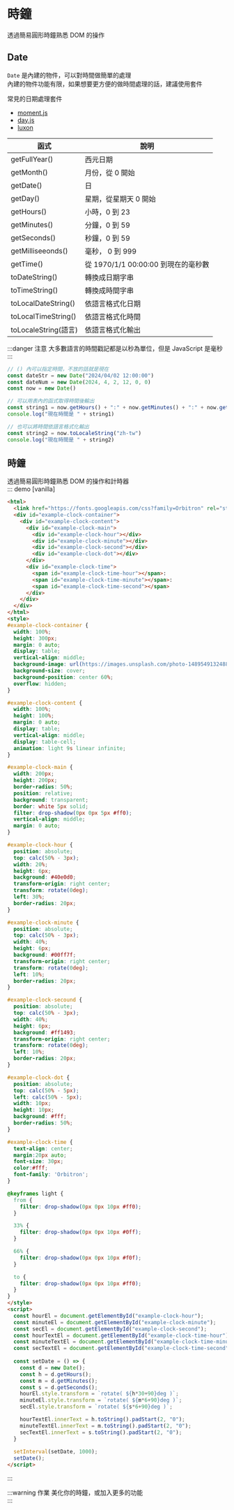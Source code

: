 # 時鐘

透過簡易圓形時鐘熟悉 DOM 的操作

## Date
`Date` 是內建的物件，可以對時間做簡單的處理  
內建的物件功能有限，如果想要更方便的做時間處理的話，建議使用套件  
  
常見的日期處理套件
- [moment.js](https://momentjs.com/)
- [day.js](https://day.js.org/)
- [luxon](https://moment.github.io/luxon/)  

| 函式 | 說明 |
|---|---|
|getFullYear() | 西元日期 |
|getMonth() | 月份，從 0 開始 |
|getDate() | 日 |
|getDay() | 星期，從星期天 0 開始  |
|getHours() | 小時，0 到 23 |
|getMinutes() | 分鐘，0 到 59 |
|getSeconds() | 秒鐘，0 到 59|
|getMilliseeonds() | 毫秒， 0 到 999 |
|getTime() | 從 1970/1/1 00:00:00 到現在的毫秒數 |
|toDateString() | 轉換成日期字串 |
|toTimeString() | 轉換成時間字串 |
|toLocalDateString() | 依語言格式化日期 |
|toLocalTimeString() | 依語言格式化時間 |
|toLocaleString(語言) | 依語言格式化輸出 |

:::danger 注意
大多數語言的時間戳記都是以秒為單位，但是 JavaScript 是毫秒
:::

```js
// () 內可以指定時間，不放的話就是現在
const dateStr = new Date("2024/04/02 12:00:00")
const dateNum = new Date(2024, 4, 2, 12, 0, 0)
const now = new Date()

// 可以用表內的函式取得時間後輸出
const string1 = now.getHours() + ":" + now.getMinutes() + ":" + now.getSeconds()
console.log("現在時間是 " + string1)

// 也可以將時間依語言格式化輸出
const string2 = now.toLocaleString("zh-tw")
console.log("現在時間是 " + string2)
```

## 時鐘
透過簡易圓形時鐘熟悉 DOM 的操作和計時器  
::: demo [vanilla]
```html
<html>
  <link href="https://fonts.googleapis.com/css?family=Orbitron" rel="stylesheet">
  <div id="example-clock-container">
    <div id="example-clock-content">
      <div id="example-clock-main">
        <div id="example-clock-hour"></div>
        <div id="example-clock-minute"></div>
        <div id="example-clock-second"></div>
        <div id="example-clock-dot"></div>
      </div>
      <div id="example-clock-time">
        <span id="example-clock-time-hour"></span>:
        <span id="example-clock-time-minute"></span>:
        <span id="example-clock-time-second"></span>
      </div>
    </div>
  </div>
</html>
<style>
#example-clock-container {
  width: 100%;
  height: 300px;
  margin: 0 auto;
  display: table;
  vertical-align: middle;
  background-image: url(https://images.unsplash.com/photo-1489549132488-d00b7eee80f1?ixlib=rb-1.2.1&q=85&fm=jpg&crop=entropy&cs=srgb&dl=diego-ph-222506-unsplash.jpg);
  background-size: cover;
  background-position: center 60%;
  overflow: hidden;
}

#example-clock-content {
  width: 100%;
  height: 100%;
  margin: 0 auto;
  display: table;
  vertical-align: middle;
  display: table-cell;
  animation: light 9s linear infinite;
}

#example-clock-main {
  width: 200px;
  height: 200px;
  border-radius: 50%;
  position: relative;
  background: transparent;
  border: white 5px solid;
  filter: drop-shadow(0px 0px 5px #ff0);
  vertical-align: middle;
  margin: 0 auto;
}

#example-clock-hour {
  position: absolute;
  top: calc(50% - 3px);
  width: 20%;
  height: 6px;
  background: #40e0d0;
  transform-origin: right center;
  transform: rotate(0deg);
  left: 30%;
  border-radius: 20px;
}

#example-clock-minute {
  position: absolute;
  top: calc(50% - 3px);
  width: 40%;
  height: 6px;
  background: #00ff7f;
  transform-origin: right center;
  transform: rotate(0deg);
  left: 10%;
  border-radius: 20px;
}

#example-clock-secound {
  position: absolute;
  top: calc(50% - 3px);
  width: 40%;
  height: 6px;
  background: #ff1493;
  transform-origin: right center;
  transform: rotate(0deg);
  left: 10%;
  border-radius: 20px;
}

#example-clock-dot {
  position: absolute;
  top: calc(50% - 5px);
  left: calc(50% - 5px);
  width: 10px;
  height: 10px;
  background: #fff;
  border-radius: 50%;
}

#example-clock-time {
  text-align: center;
  margin:20px auto;
  font-size: 30px;
  color:#fff;
  font-family: 'Orbitron';
}

@keyframes light {
  from {
    filter: drop-shadow(0px 0px 10px #ff0);
  }

  33% {
    filter: drop-shadow(0px 0px 10px #0ff);
  }

  66% {
    filter: drop-shadow(0px 0px 10px #f0f);
  }

  to {
    filter: drop-shadow(0px 0px 10px #ff0);
  }
}
</style>
<script>
  const hourEl = document.getElementById("example-clock-hour");
  const minuteEl = document.getElementById("example-clock-minute");
  const secEl = document.getElementById("example-clock-second");
  const hourTextEl = document.getElementById("example-clock-time-hour");
  const minuteTextEl = document.getElementById("example-clock-time-minute");
  const secTextEl = document.getElementById("example-clock-time-second");
  
  const setDate = () => {
    const d = new Date();
    const h = d.getHours();
    const m = d.getMinutes();
    const s = d.getSeconds();
    hourEl.style.transform = `rotate( ${h*30+90}deg )`;
    minuteEl.style.transform = `rotate( ${m*6+90}deg )`;
    secEl.style.transform = `rotate( ${s*6+90}deg )`;

    hourTextEl.innerText = h.toString().padStart(2, "0");
    minuteTextEl.innerText = m.toString().padStart(2, "0");
    secTextEl.innerText = s.toString().padStart(2, "0");
  }
  
  setInterval(setDate, 1000);
  setDate();
</script>
```
:::

:::warning 作業
美化你的時鐘，或加入更多的功能  
:::